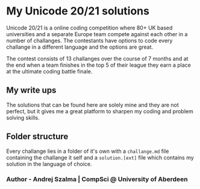 # My Unicode 20/21 solutions

Unicode 20/21 is a online coding competition where 80+ UK based universities and a separate Europe team compete against each other in a number of challanges. The contestants have options to code every challange in a different language and the options are great.

The contest consists of 13 challanges over the course of 7 months and at the end when a team finishes in the top 5 of their league they earn a place at the ultimate coding battle finale.

## My write ups

The solutions that can be found here are solely mine and they are not perfect, but it gives me a great platform to sharpen my coding and problem solving skills.

## Folder structure

Every challange lies in a folder of it's own with a `challange.md` file containing the challange it self and a `solution.[ext]` file which contains my solution in the language of choice.

### Author - Andrej Szalma | CompSci @ University of Aberdeen